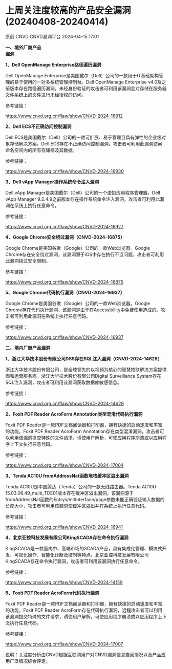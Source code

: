 #  上周关注度较高的产品安全漏洞(20240408-20240414)   
原创 CNVD  CNVD漏洞平台   2024-04-15 17:01  
  
**一、境外厂商产品**  
**漏洞**  
  
**1、Dell OpenManage Enterprise路径遍历漏洞**  
  
Dell OpenManage Enterprise是美国戴尔（Dell）公司的一款用于IT基础架构管理的易于使用的一对多系统管理控制台。Dell OpenManage Enterprise
v4.0及之前版本存在路径遍历漏洞，未经身份验证的攻击者可利用该漏洞会对存储在服务器文件系统上的文件进行未经授权的访问。  
  
参考链接：  
  
https://www.cnvd.org.cn/flaw/show/CNVD-2024-16912  
  
**2、Dell ECS不正确访问控制漏洞**  
  
Dell ECS是美国戴尔（Dell）公司的一款可扩展、易于管理且具有弹性的企业级对象存储解决方案。Dell ECS存在不正确访问控制漏洞，攻击者可利用此漏洞访问命名空间内的所有存储桶及其数据。  
  
参考链接：  
  
https://www.cnvd.org.cn/flaw/show/CNVD-2024-16930  
  
**3、Dell vApp Manager操作系统命令注入漏洞**  
  
Dell vApp Manager是美国戴尔（Dell）公司的一个虚拟应用程序管理器。Dell vApp Manager 9.2.4.9之前版本存在操作系统命令注入漏洞，攻击者可利用此漏洞在系统上执行任意命令。  
  
参考链接：  
  
https://www.cnvd.org.cn/flaw/show/CNVD-2024-16927  
  
**4、Google Chrome安全绕过漏洞（CNVD-2024-16875）**  
  
Google Chrome是美国谷歌（Google）公司的一款Web浏览器。Google Chrome存在安全绕过漏洞，该漏洞源于iOS中存在执行不当问题。攻击者可利用此漏洞绕过安全限制。  
  
参考链接：  
  
https://www.cnvd.org.cn/flaw/show/CNVD-2024-16875  
  
**5、Google Chrome代码执行漏洞（CNVD-2024-16937）**  
  
Google Chrome是美国谷歌（Google）公司的一款Web浏览器。Google Chrome存在代码执行漏洞，该漏洞是由于在Accessibility中免费使用造成的。攻击者可利用此漏洞在系统上执行任意代码。  
  
参考链接：  
  
https://www.cnvd.org.cn/flaw/show/CNVD-2024-16937  
  
  
**二、境内厂商产品漏洞**  
  
**1、浙江大华技术股份有限公司DSS存在SQL注入漏洞（CNVD-2024-14629）**  
  
浙江大华技术股份有限公司，是全球领先的以视频为核心的智慧物联解决方案提供商和运营服务商。浙江大华技术股份有限公司Digital Surveillance System存在SQL注入漏洞，攻击者可利用该漏洞获取数据库敏感信息。  
  
参考链接：  
  
https://www.cnvd.org.cn/flaw/show/CNVD-2024-14629  
  
**2、Foxit PDF Reader AcroForm Annotation类型混淆代码执行漏洞**  
  
Foxit PDF Reader是一款PDF文档阅读器和打印器，拥有快捷的启动速度和丰富的功能。Foxit PDF Reader AcroForm
Annotation存在类型混淆漏洞，攻击者可以利用该漏洞提交特殊的文件请求，诱使用户解析，可使应用程序崩溃或以应用程序上下文执行任意代码。  
  
参考链接：  
  
https://www.cnvd.org.cn/flaw/show/CNVD-2024-17004  
  
**3、Tenda AC10U fromAddressNat函数堆栈缓冲区溢出漏洞**  
  
Tenda AC10U是中国腾达（Tenda）公司的一款无线路由器。Tenda AC10U
15.03.06.49_multi_TDE01版本存在缓冲区溢出漏洞，该漏洞源于fromAddressNat函数的Entrys/mitInterface/page参数未能正确验证输入数据的长度大小，攻击者可利用该漏洞使缓冲区溢出并在系统上执行任意代码。  
  
参考链接：  
  
https://www.cnvd.org.cn/flaw/show/CNVD-2024-16941  
  
**4、北京亚控科技发展有限公司KingSCADA存在命令执行漏洞**  
  
KingSCADA是一款面向中、高端市场的SCADA产品，具有集成化管理、模块式开发、可视化操作、智能化诊断及控制等特点。北京亚控科技发展有限公司KingSCADA存在命令执行漏洞，攻击者可利用该漏洞执行任意命令。  
  
参考链接：  
  
https://www.cnvd.org.cn/flaw/show/CNVD-2024-14159  
  
**5、Foxit PDF Reader AcroForm代码执行漏洞**  
  
Foxit PDF Reader是一款PDF文档阅读器和打印器，拥有快捷的启动速度和丰富的功能。Foxit PDF Reader AcroForm存在代码执行漏洞，远程攻击者可以利用该漏洞提交特殊的文件请求，诱使用户解析，可使应用程序崩溃或以应用程序上下文执行任意代码。  
  
参考链接：  
  
https://www.cnvd.org.cn/flaw/show/CNVD-2024-17007  
  
  
说明：关注度分析由CNVD根据互联网用户对CNVD漏洞信息查阅情况以及产品应用广泛情况综合评定。  
  
